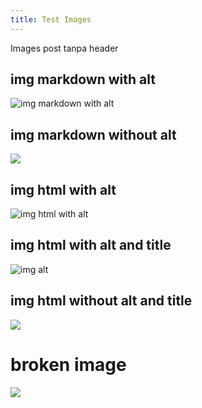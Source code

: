 ```yaml
---
title: Test Images
---
```


Images post tanpa header

## img markdown with alt
![img markdown with alt](https://cpmr-islands.org/wp-content/uploads/sites/4/2019/07/Test-Logo-Small-Black-transparent-1.png)

## img markdown without alt
![](https://cpmr-islands.org/wp-content/uploads/sites/4/2019/07/Test-Logo-Small-Black-transparent-1.png)

## img html with alt
<img src="https://cpmr-islands.org/wp-content/uploads/sites/4/2019/07/Test-Logo-Small-Black-transparent-1.png" alt="img html with alt" />

## img html with alt and title
<img src="https://cpmr-islands.org/wp-content/uploads/sites/4/2019/07/Test-Logo-Small-Black-transparent-1.png" alt="img alt" title="img title" />

## img html without alt and title
<img src="https://cpmr-islands.org/wp-content/uploads/sites/4/2019/07/Test-Logo-Small-Black-transparent-1.png" />

# broken image
<img src="https://cpmr-islands.org/wp-content/uploads/sites/4/2019/07/Test-Logo-Small-Black-transp" />
